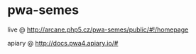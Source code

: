 # pwa-semes

live @ http://arcane.php5.cz/pwa-semes/public/#!/homepage

apiary @ http://docs.pwa4.apiary.io/#
